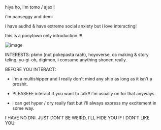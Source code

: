 

hiya ho, i'm tomo / ajax ! 

i'm panseggy and demi

i have audhd & have extreme social anxiety but i love interacting!


this is a ponytown only introduction !!!


![image](https://github.com/tomodachiis/tomodachiis/assets/159076662/1be1757a-288d-4dda-bf0d-64f9a0c66262)


INTERESTS: pkmn (not pokepasta raah), hoyoverse, oc making & story teling, yu-gi-oh, digimon, i consume anything shonen really.

BEFORE YOU INTERACT: 

- i'm a multishipper and I really don't mind any ship as long as it isn't a proshit.

- PLEASEEE interact if you want to talk!! i'm usually on for that anyways.

- i can get hyper / dry really fast but i'll always express my excitement in some way.

I HAVE NO DNI. JUST DON'T BE WEIRD, I'LL HIDE YOU IF I DON'T LIKE YOU.


